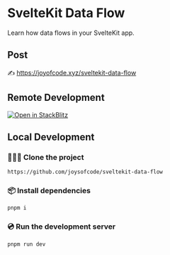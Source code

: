 # SvelteKit Data Flow

Learn how data flows in your SvelteKit app.

## Post

✍️ https://joyofcode.xyz/sveltekit-data-flow

## Remote Development

[![Open in StackBlitz](https://developer.stackblitz.com/img/open_in_stackblitz.svg)](https://stackblitz.com/github/joysofcode/sveltekit-data-flow)

## Local Development

### 🧑‍🤝‍🧑 Clone the project

```sh
https://github.com/joysofcode/sveltekit-data-flow
```

### 📦️ Install dependencies

```sh
pnpm i
```

### 💿️ Run the development server

```sh
pnpm run dev
```
